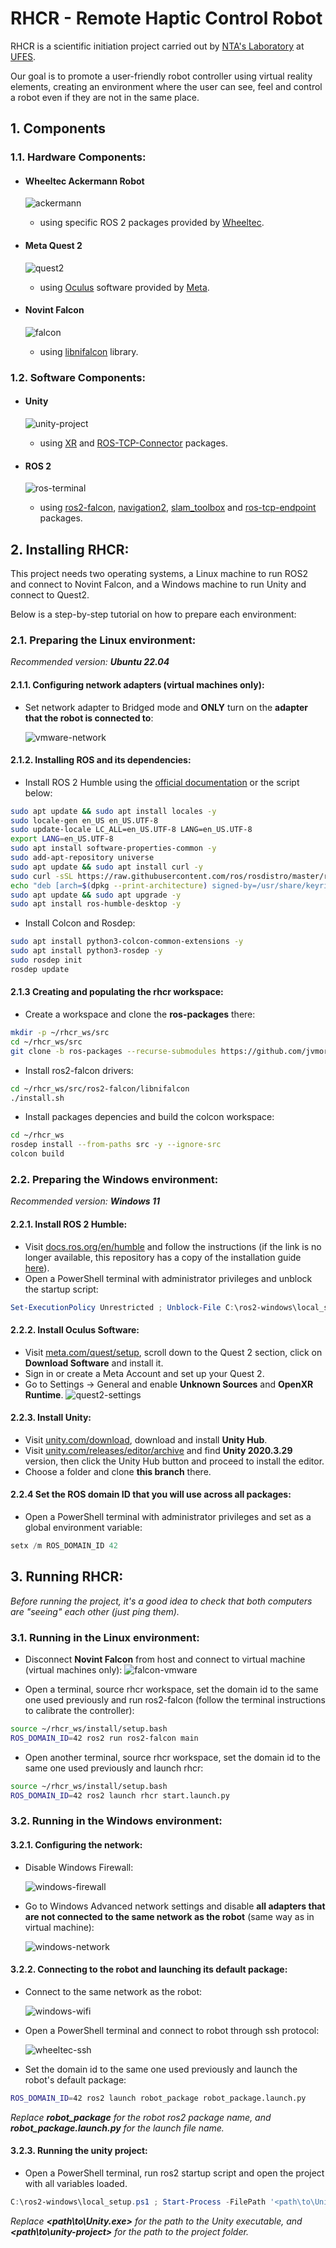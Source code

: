 # RHCR - Remote Haptic Control Robot

RHCR is a scientific initiation project carried out by [NTA's Laboratory](https://nta.ufes.br/) at [UFES](https://www.ufes.br/).

Our goal is to promote a user-friendly robot controller using virtual reality elements, creating an environment where the user can see, feel and control a robot even if they are not in the same place.

## 1. Components

### 1.1. Hardware Components:

-   #### Wheeltec Ackermann Robot

    ![ackermann](/Documentation/images/ackermann.jpg)

    -   using specific ROS 2 packages provided by [Wheeltec](https://wheeltec.net).

-   #### Meta Quest 2

    ![quest2](/Documentation/images/quest2.jpg)

    -   using [Oculus](https://www.meta.com/quest/setup/) software provided by [Meta](https://www.meta.com).

-   #### Novint Falcon

    ![falcon](/Documentation/images/falcon.jpg)

    -   using [libnifalcon](https://github.com/libnifalcon/libnifalcon) library.

### 1.2. Software Components:

-   #### Unity

    ![unity-project](/Documentation/images/unity-project.png)

    -   using [XR](https://docs.unity3d.com/Manual/XR.html) and [ROS-TCP-Connector](https://github.com/RobotecAI/ros2-for-unity) packages.

-   #### ROS 2

    ![ros-terminal](/Documentation/images/ros-terminal.png)

    -   using [ros2-falcon](https://github.com/jvmoraiscb/ros2-falcon), [navigation2](https://github.com/ros-planning/navigation2), [slam_toolbox](https://github.com/SteveMacenski/slam_toolbox) and [ros-tcp-endpoint](https://github.com/Unity-Technologies/ROS-TCP-Endpoint) packages.

## 2. Installing RHCR:

This project needs two operating systems, a Linux machine to run ROS2 and connect to Novint Falcon, and a Windows machine to run Unity and connect to Quest2.

Below is a step-by-step tutorial on how to prepare each environment:

### 2.1. Preparing the Linux environment:

_Recommended version:_ **_Ubuntu 22.04_**

#### 2.1.1. Configuring network adapters (virtual machines only):

-   Set network adapter to Bridged mode and **ONLY** turn on the **adapter that the robot is connected to**:

    ![vmware-network](/Documentation/images/vmware-network.jpg)

#### 2.1.2. Installing ROS and its dependencies:

-   Install ROS 2 Humble using the [official documentation](https://docs.ros.org/en/humble/Installation/Ubuntu-Install-Debians.html) or the script below:

```bash
sudo apt update && sudo apt install locales -y
sudo locale-gen en_US en_US.UTF-8
sudo update-locale LC_ALL=en_US.UTF-8 LANG=en_US.UTF-8
export LANG=en_US.UTF-8
sudo apt install software-properties-common -y
sudo add-apt-repository universe
sudo apt update && sudo apt install curl -y
sudo curl -sSL https://raw.githubusercontent.com/ros/rosdistro/master/ros.key -o /usr/share/keyrings/ros-archive-keyring.gpg
echo "deb [arch=$(dpkg --print-architecture) signed-by=/usr/share/keyrings/ros-archive-keyring.gpg] http://packages.ros.org/ros2/ubuntu $(. /etc/os-release && echo $UBUNTU_CODENAME) main" | sudo tee /etc/apt/sources.list.d/ros2.list > /dev/null
sudo apt update && sudo apt upgrade -y
sudo apt install ros-humble-desktop -y
```

-   Install Colcon and Rosdep:

```bash
sudo apt install python3-colcon-common-extensions -y
sudo apt install python3-rosdep -y
sudo rosdep init
rosdep update
```

#### 2.1.3 Creating and populating the rhcr workspace:

-   Create a workspace and clone the **ros-packages** there:

```bash
mkdir -p ~/rhcr_ws/src
cd ~/rhcr_ws/src
git clone -b ros-packages --recurse-submodules https://github.com/jvmoraiscb/rhcr.git .
```

-   Install ros2-falcon drivers:

```bash
cd ~/rhcr_ws/src/ros2-falcon/libnifalcon
./install.sh
```

-   Install packages depencies and build the colcon workspace:

```bash
cd ~/rhcr_ws
rosdep install --from-paths src -y --ignore-src
colcon build
```

### 2.2. Preparing the Windows environment:

_Recommended version:_ **_Windows 11_**

#### 2.2.1. Install ROS 2 Humble:

-   Visit [docs.ros.org/en/humble](https://docs.ros.org/en/humble/Installation/Windows-Install-Binary.html) and follow the instructions (if the link is no longer available, this repository has a copy of the installation guide [here](https://github.com/jvmoraiscb/rhcr/blob/unity-project/Documentation/ros2-humble-windows.md)).
-   Open a PowerShell terminal with administrator privileges and unblock the startup script:

```ps1
Set-ExecutionPolicy Unrestricted ; Unblock-File C:\ros2-windows\local_setup.ps1
```

#### 2.2.2. Install Oculus Software:

-   Visit [meta.com/quest/setup](https://www.meta.com/quest/setup/), scroll down to the Quest 2 section, click on **Download Software** and install it.
-   Sign in or create a Meta Account and set up your Quest 2.
-   Go to Settings -> General and enable **Unknown Sources** and **OpenXR Runtime**.
    ![quest2-settings](/Documentation/images/quest2-config.jpg)

#### 2.2.3. Install Unity:

-   Visit [unity.com/download](https://unity.com/download), download and install **Unity Hub**.
-   Visit [unity.com/releases/editor/archive](https://unity.com/releases/editor/archive) and find **Unity 2020.3.29** version, then click the Unity Hub button and proceed to install the editor.
-   Choose a folder and clone **this branch** there.

#### 2.2.4 Set the ROS domain ID that you will use across all packages:

-   Open a PowerShell terminal with administrator privileges and set as a global environment variable:

```ps1
setx /m ROS_DOMAIN_ID 42
```

## 3. Running RHCR:

_Before running the project, it's a good idea to check that both computers are "seeing" each other (just ping them)._

### 3.1. Running in the Linux environment:

-   Disconnect **Novint Falcon** from host and connect to virtual machine (virtual machines only):
    ![falcon-vmware](/Documentation/images/falcon-vmware.png)

-   Open a terminal, source rhcr workspace, set the domain id to the same one used previously and run ros2-falcon (follow the terminal instructions to calibrate the controller):

```bash
source ~/rhcr_ws/install/setup.bash
ROS_DOMAIN_ID=42 ros2 run ros2-falcon main
```

-   Open another terminal, source rhcr workspace, set the domain id to the same one used previously and launch rhcr:

```bash
source ~/rhcr_ws/install/setup.bash
ROS_DOMAIN_ID=42 ros2 launch rhcr start.launch.py
```

### 3.2. Running in the Windows environment:

#### 3.2.1. Configuring the network:

-   Disable Windows Firewall:

    ![windows-firewall](/Documentation/images/windows-firewall.jpg)

-   Go to Windows Advanced network settings and disable **all adapters that are not connected to the same network as the robot** (same way as in virtual machine):

    ![windows-network](/Documentation/images/windows-network.jpg)

#### 3.2.2. Connecting to the robot and launching its default package:

-   Connect to the same network as the robot:

    ![windows-wifi](/Documentation/images/windows-wifi.jpg)

-   Open a PowerShell terminal and connect to robot through ssh protocol:

    ![wheeltec-ssh](/Documentation/images/wheeltec-ssh.jpg)

-   Set the domain id to the same one used previously and launch the robot's default package:

```bash
ROS_DOMAIN_ID=42 ros2 launch robot_package robot_package.launch.py
```

_Replace **robot_package** for the robot ros2 package name, and **robot_package.launch.py** for the launch file name._

#### 3.2.3. Running the unity project:

-   Open a PowerShell terminal, run ros2 startup script and open the project with all variables loaded.

```ps1
C:\ros2-windows\local_setup.ps1 ; Start-Process -FilePath '<path\to\Unity.exe>' -ArgumentList '-projectPath "<path\to\unity-project\>"'
```

_Replace **<path\to\Unity.exe>** for the path to the Unity executable, and **<path\to\unity-project\>** for the path to the project folder._
